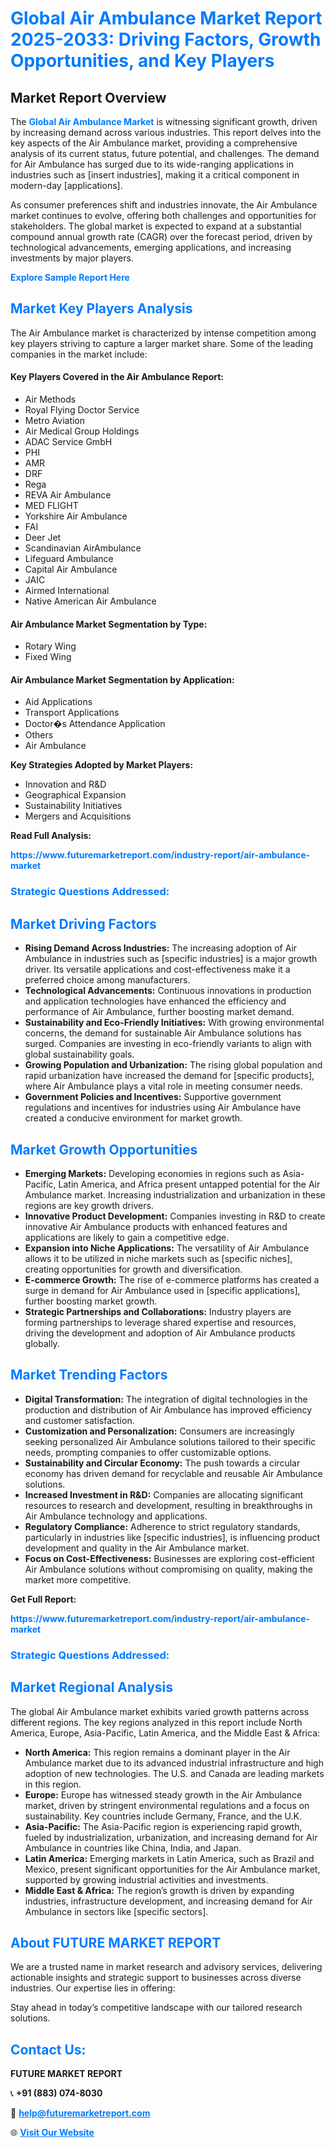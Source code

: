 <h1 style="color: #007BFF;">Global Air Ambulance Market Report 2025-2033: Driving Factors, Growth Opportunities, and Key Players</h1>

<section id="overview">
<h2>Market Report Overview</h2>
<p>The <a href="https://www.futuremarketreport.com/industry-report/air-ambulance-market" style="color: #007BFF; text-decoration: none;"><strong>Global Air Ambulance Market</strong></a> is witnessing significant growth, driven by increasing demand across various industries. This report delves into the key aspects of the Air Ambulance market, providing a comprehensive analysis of its current status, future potential, and challenges. The demand for Air Ambulance has surged due to its wide-ranging applications in industries such as [insert industries], making it a critical component in modern-day [applications].</p>
<p>As consumer preferences shift and industries innovate, the Air Ambulance market continues to evolve, offering both challenges and opportunities for stakeholders. The global market is expected to expand at a substantial compound annual growth rate (CAGR) over the forecast period, driven by technological advancements, emerging applications, and increasing investments by major players.</p>
</section>

<section id="overview">
<p><a href="https://www.futuremarketreport.com/request-sample/reportId=116489" style="color: #007BFF; text-decoration: none;"><strong>Explore Sample Report Here</strong></a></p>
</section>

<section id="key-players">
<h2 style="color: #007BFF;">Market Key Players Analysis</h2>
<p>The Air Ambulance market is characterized by intense competition among key players striving to capture a larger market share. Some of the leading companies in the market include:</p>
<h4>Key Players Covered in the Air Ambulance Report:</h4>
<ul><li>Air Methods</li><li>Royal Flying Doctor Service</li><li>Metro Aviation</li><li>Air Medical Group Holdings</li><li>ADAC Service GmbH</li><li>PHI</li><li>AMR</li><li>DRF</li><li>Rega</li><li>REVA Air Ambulance</li><li>MED FLIGHT</li><li>Yorkshire Air Ambulance</li><li>FAI</li><li>Deer Jet</li><li>Scandinavian AirAmbulance</li><li>Lifeguard Ambulance</li><li>Capital Air Ambulance</li><li>JAIC</li><li>Airmed International</li><li>Native American Air Ambulance</li></ul>
<h4>Air Ambulance Market Segmentation by Type:</h4>
<ul><li>Rotary Wing</li><li>Fixed Wing</li></ul>

<h4>Air Ambulance Market Segmentation by Application:</h4>
<ul><li>Aid Applications</li><li>Transport Applications</li><li>Doctor�s Attendance Application</li><li>Others</li><li>Air Ambulance</li></ul>
<p><strong>Key Strategies Adopted by Market Players:</strong></p>
<ul>
<li>Innovation and R&D</li>
<li>Geographical Expansion</li>
<li>Sustainability Initiatives</li>
<li>Mergers and Acquisitions</li>
</ul>
</section>

<section>
<p><strong>Read Full Analysis: </strong></p><a href="https://www.futuremarketreport.com/industry-report/air-ambulance-market" style="color: #007BFF; text-decoration: none;"><strong>https://www.futuremarketreport.com/industry-report/air-ambulance-market</strong></a>
<h3 style="color: #007BFF;">Strategic Questions Addressed:</h3>
</section>

<section id="driving-factors">
<h2 style="color: #007BFF;">Market Driving Factors</h2>
<ul>
<li><strong>Rising Demand Across Industries:</strong> The increasing adoption of Air Ambulance in industries such as [specific industries] is a major growth driver. Its versatile applications and cost-effectiveness make it a preferred choice among manufacturers.</li>
<li><strong>Technological Advancements:</strong> Continuous innovations in production and application technologies have enhanced the efficiency and performance of Air Ambulance, further boosting market demand.</li>
<li><strong>Sustainability and Eco-Friendly Initiatives:</strong> With growing environmental concerns, the demand for sustainable Air Ambulance solutions has surged. Companies are investing in eco-friendly variants to align with global sustainability goals.</li>
<li><strong>Growing Population and Urbanization:</strong> The rising global population and rapid urbanization have increased the demand for [specific products], where Air Ambulance plays a vital role in meeting consumer needs.</li>
<li><strong>Government Policies and Incentives:</strong> Supportive government regulations and incentives for industries using Air Ambulance have created a conducive environment for market growth.</li>
</ul>
</section>

<section id="growth-opportunities">
<h2 style="color: #007BFF;">Market Growth Opportunities</h2>
<ul>
<li><strong>Emerging Markets:</strong> Developing economies in regions such as Asia-Pacific, Latin America, and Africa present untapped potential for the Air Ambulance market. Increasing industrialization and urbanization in these regions are key growth drivers.</li>
<li><strong>Innovative Product Development:</strong> Companies investing in R&D to create innovative Air Ambulance products with enhanced features and applications are likely to gain a competitive edge.</li>
<li><strong>Expansion into Niche Applications:</strong> The versatility of Air Ambulance allows it to be utilized in niche markets such as [specific niches], creating opportunities for growth and diversification.</li>
<li><strong>E-commerce Growth:</strong> The rise of e-commerce platforms has created a surge in demand for Air Ambulance used in [specific applications], further boosting market growth.</li>
<li><strong>Strategic Partnerships and Collaborations:</strong> Industry players are forming partnerships to leverage shared expertise and resources, driving the development and adoption of Air Ambulance products globally.</li>
</ul>
</section>

<section id="trending-factors">
<h2 style="color: #007BFF;">Market Trending Factors</h2>
<ul>
<li><strong>Digital Transformation:</strong> The integration of digital technologies in the production and distribution of Air Ambulance has improved efficiency and customer satisfaction.</li>
<li><strong>Customization and Personalization:</strong> Consumers are increasingly seeking personalized Air Ambulance solutions tailored to their specific needs, prompting companies to offer customizable options.</li>
<li><strong>Sustainability and Circular Economy:</strong> The push towards a circular economy has driven demand for recyclable and reusable Air Ambulance solutions.</li>
<li><strong>Increased Investment in R&D:</strong> Companies are allocating significant resources to research and development, resulting in breakthroughs in Air Ambulance technology and applications.</li>
<li><strong>Regulatory Compliance:</strong> Adherence to strict regulatory standards, particularly in industries like [specific industries], is influencing product development and quality in the Air Ambulance market.</li>
<li><strong>Focus on Cost-Effectiveness:</strong> Businesses are exploring cost-efficient Air Ambulance solutions without compromising on quality, making the market more competitive.</li>
</ul>
</section>

<section>
<p><strong>Get Full Report: </strong></p><a href="https://www.futuremarketreport.com/industry-report/air-ambulance-market" style="color: #007BFF; text-decoration: none;"><strong>https://www.futuremarketreport.com/industry-report/air-ambulance-market</strong></a>
<h3 style="color: #007BFF;">Strategic Questions Addressed:</h3>
</section>


<section id="regional-analysis">
<h2 style="color: #007BFF;">Market Regional Analysis</h2>
<p>The global Air Ambulance market exhibits varied growth patterns across different regions. The key regions analyzed in this report include North America, Europe, Asia-Pacific, Latin America, and the Middle East & Africa:</p>
<ul>
<li><strong>North America:</strong> This region remains a dominant player in the Air Ambulance market due to its advanced industrial infrastructure and high adoption of new technologies. The U.S. and Canada are leading markets in this region.</li>
<li><strong>Europe:</strong> Europe has witnessed steady growth in the Air Ambulance market, driven by stringent environmental regulations and a focus on sustainability. Key countries include Germany, France, and the U.K.</li>
<li><strong>Asia-Pacific:</strong> The Asia-Pacific region is experiencing rapid growth, fueled by industrialization, urbanization, and increasing demand for Air Ambulance in countries like China, India, and Japan.</li>
<li><strong>Latin America:</strong> Emerging markets in Latin America, such as Brazil and Mexico, present significant opportunities for the Air Ambulance market, supported by growing industrial activities and investments.</li>
<li><strong>Middle East & Africa:</strong> The region’s growth is driven by expanding industries, infrastructure development, and increasing demand for Air Ambulance in sectors like [specific sectors].</li>
</ul>
</section>

<footer>
<h2 style="color: #007BFF;">About FUTURE MARKET REPORT</h2>
<p>We are a trusted name in market research and advisory services, delivering actionable insights and strategic support to businesses across diverse industries. Our expertise lies in offering:</p>

<p>Stay ahead in today’s competitive landscape with our tailored research solutions.</p>

<h2 style="color: #007BFF;">Contact Us:</h2>
<p><strong>FUTURE MARKET REPORT</strong></p>
<p>📞 <strong>+91 (883) 074-8030</strong></p>
<p>📧 <strong><a href="mailto:help@futuremarketreport.com" style="color: #007BFF;">help@futuremarketreport.com</a></strong></p>
<p>🌐 <strong><a href="https://www.futuremarketreport.com/" style="color: #007BFF;">Visit Our Website</a></strong></p>
</footer>